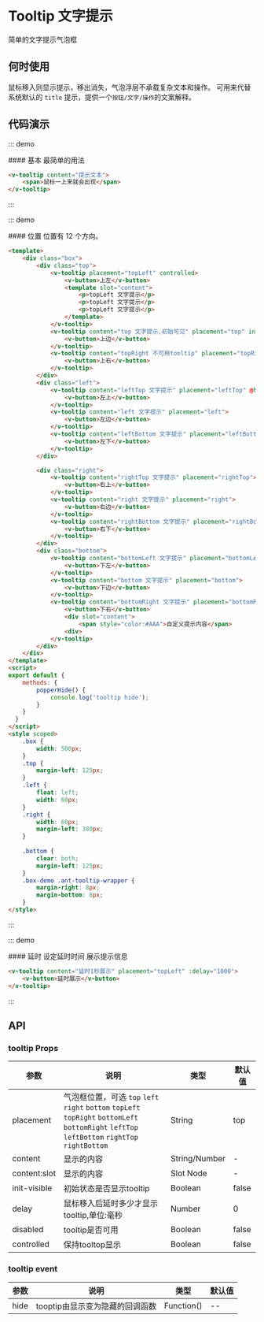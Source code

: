 <style scoped>
    .box {
        /* width: 500px; */
    }
    .top {
        margin-left: 125px;
    }
    .left {
        float: left;
        width: 60px;
    }
    .right {
        width: 60px; 
        margin-left: 380px;
    }
    .bottom {
        clear: both;
        margin-left: 125px;
    }
    .box-demo .ant-tooltip-wrapper {
        margin-right: 8px;
        margin-bottom: 8px;
    }
</style>
<script>

export default {
    methods: {
        popperHide() {
            console.log('tooltip hide');
        }
    }
}
</script>

# Tooltip 文字提示
简单的文字提示气泡框

## 何时使用
鼠标移入则显示提示，移出消失，气泡浮层不承载复杂文本和操作。
可用来代替系统默认的 `title` 提示，提供一个`按钮/文字/操作`的文案解释。

## 代码演示

::: demo

<summary>
  #### 基本
  最简单的用法
</summary>

```html
<v-tooltip content="提示文本">
    <span>鼠标一上来就会出现</span>
</v-tooltip>
```
:::

::: demo

<summary>
  #### 位置
  位置有 12 个方向。
</summary>

```html
<template>
    <div class="box">
        <div class="top">
            <v-tooltip placement="topLeft" controlled>
                <v-button>上左</v-button>
                <template slot="content">
                    <p>topLeft 文字提示</p>
                    <p>topLeft 文字提示</p>
                    <p>topLeft 文字提示</p>
                </template>
            </v-tooltip>
            <v-tooltip content="top 文字提示,初始可见" placement="top" init-visible>
                <v-button>上边</v-button>
            </v-tooltip>
            <v-tooltip content="topRight 不可用tooltip" placement="topRight" disabled>
                <v-button>上右</v-button>
            </v-tooltip>
        </div>
        <div class="left">
            <v-tooltip content="leftTop 文字提示" placement="leftTop" @hide="popperHide">
                <v-button>左上</v-button>
            </v-tooltip>
            <v-tooltip content="left 文字提示" placement="left">
                <v-button>左边</v-button>
            </v-tooltip>
            <v-tooltip content="leftBottom 文字提示" placement="leftBottom">
                <v-button>左下</v-button>
            </v-tooltip>
        </div>

        <div class="right">
            <v-tooltip content="rightTop 文字提示" placement="rightTop">
                <v-button>右上</v-button>
            </v-tooltip>
            <v-tooltip content="right 文字提示" placement="right">
                <v-button>右边</v-button>
            </v-tooltip>
            <v-tooltip content="rightBottom 文字提示" placement="rightBottom">
                <v-button>右下</v-button>
            </v-tooltip>
        </div>
        <div class="bottom">
            <v-tooltip content="bottomLeft 文字提示" placement="bottomLeft">
                <v-button>下左</v-button>
            </v-tooltip>
            <v-tooltip content="bottom 文字提示" placement="bottom">
                <v-button>下边</v-button>
            </v-tooltip>
            <v-tooltip content="bottomRight 文字提示" placement="bottomRight">
                <v-button>下右</v-button>
                <div slot="content">
                    <span style="color:#AAA">自定义提示内容</span>
                <div>
            </v-tooltip>
        </div>
    </div>
</template>
<script>
export default {
    methods: {
        popperHide() {
            console.log('tooltip hide');
        }
    }
  }
</script>
<style scoped>
    .box {
        width: 500px;
    }
    .top {
        margin-left: 125px;
    }
    .left {
        float: left;
        width: 60px;
    }
    .right {
        width: 60px; 
        margin-left: 380px;
    }
    
    .bottom {
        clear: both;
        margin-left: 125px;
    }
    .box-demo .ant-tooltip-wrapper {
        margin-right: 8px;
        margin-bottom: 8px;
    }
</style>
```
:::

::: demo

<summary>
  #### 延时
  设定延时时间 展示提示信息
</summary>

```html
<v-tooltip content="延时1秒展示" placement="topLeft" :delay="1000">
    <v-button>延时展示</v-button>
</v-tooltip>
```
:::

## API
### tooltip Props

| 参数      | 说明          | 类型      | 默认值  |
|---------- |-------------- |----------  |-------- |
| placement | 气泡框位置，可选 `top` `left` `right` `bottom` `topLeft` `topRight` `bottomLeft` `bottomRight` `leftTop` `leftBottom` `rightTop` `rightBottom` | String     | top    |
| content | 显示的内容 | String/Number	 |  - |
| content:slot | 显示的内容 | Slot Node	 |  - |
| init-visible | 初始状态是否显示tooltip | Boolean |  false |
| delay | 鼠标移入后延时多少才显示tooltip,单位:毫秒| Number |  0 |
| disabled | tooltip是否可用 | Boolean |  false |
| controlled | 保持tooltop显示 | Boolean |  false |

### tooltip event

| 参数      | 说明          | 类型      | 默认值  |
|---------- |-------------- |----------  |-------- |
| hide | tooptip由显示变为隐藏的回调函数 | Function() | -- |